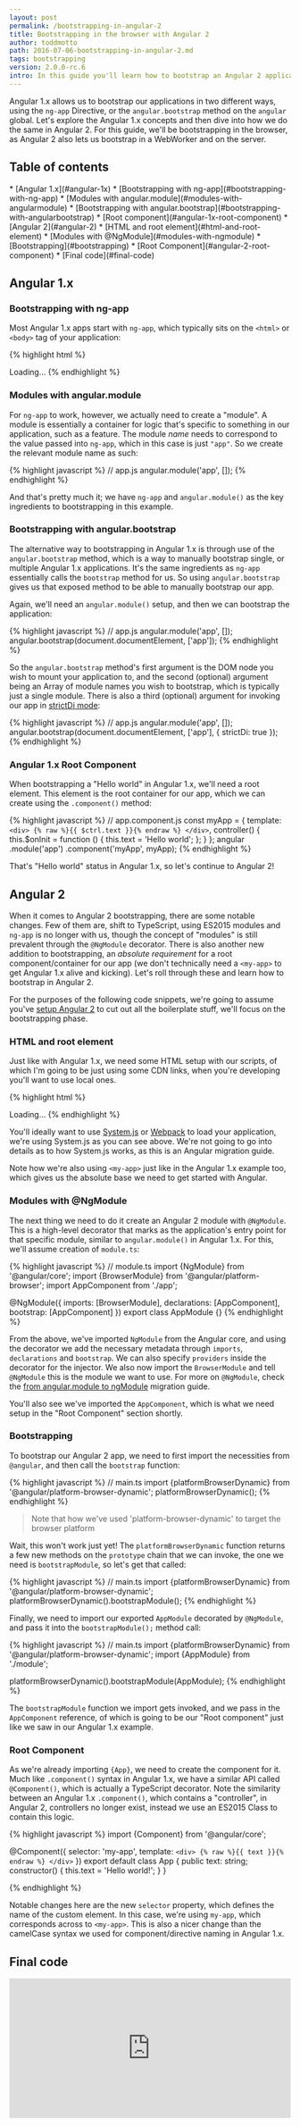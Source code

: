 ```yaml
---
layout: post
permalink: /bootstrapping-in-angular-2
title: Bootstrapping in the browser with Angular 2
author: toddmotto
path: 2016-07-06-bootstrapping-in-angular-2.md
tags: bootstrapping
version: 2.0.0-rc.6
intro: In this guide you'll learn how to bootstrap an Angular 2 application.
---
```


Angular 1.x allows us to bootstrap our applications in two different ways, using the `ng-app` Directive, or the `angular.bootstrap` method on the `angular` global. Let's explore the Angular 1.x concepts and then dive into how we do the same in Angular 2. For this guide, we'll be bootstrapping in the browser, as Angular 2 also lets us bootstrap in a WebWorker and on the server.

## Table of contents

<div class="contents" markdown="1">
* [Angular 1.x](#angular-1x)
    * [Bootstrapping with ng-app](#bootstrapping-with-ng-app)
    * [Modules with angular.module](#modules-with-angularmodule)
    * [Bootstrapping with angular.bootstrap](#bootstrapping-with-angularbootstrap)
    * [Root component](#angular-1x-root-component)
* [Angular 2](#angular-2)
    * [HTML and root element](#html-and-root-element)
    * [Modules with @NgModule](#modules-with-ngmodule)
    * [Bootstrapping](#bootstrapping)
    * [Root Component](#angular-2-root-component)
* [Final code](#final-code)
</div>

## Angular 1.x

### Bootstrapping with ng-app

Most Angular 1.x apps start with `ng-app`, which typically sits on the `<html>` or `<body>` tag of your application:

{% highlight html %}
<!doctype html>
<html ng-app="app">
  <head>
    <title>Angular 1.x</title>
    <script src="angular.js"></script>
    <script src="app.js"></script>
    <script src="app.component.js"></script>
  </head>
  <body>
    <my-app>
      Loading...
    </my-app>
  </body>
</html>
{% endhighlight %}

### Modules with angular.module

For `ng-app` to work, however, we actually need to create a "module". A module is essentially a container for logic that's specific to something in our application, such as a feature. The module _name_ needs to correspond to the value passed into `ng-app`, which in this case is just `"app"`. So we create the relevant module name as such:

{% highlight javascript %}
// app.js
angular.module('app', []);
{% endhighlight %}

And that's pretty much it; we have `ng-app` and `angular.module()` as the key ingredients to bootstrapping in this example.

### Bootstrapping with angular.bootstrap

The alternative way to bootstrapping in Angular 1.x is through use of the `angular.bootstrap` method, which is a way to manually bootstrap single, or multiple Angular 1.x applications. It's the same ingredients as `ng-app` essentially calls the `bootstrap` method for us. So using `angular.bootstrap` gives us that exposed method to be able to manually bootstrap our app.

Again, we'll need an `angular.module()` setup, and then we can bootstrap the application:

{% highlight javascript %}
// app.js
angular.module('app', []);
angular.bootstrap(document.documentElement, ['app']);
{% endhighlight %}

So the `angular.bootstrap` method's first argument is the DOM node you wish to mount your application to, and the second (optional) argument being an Array of module names you wish to bootstrap, which is typically just a single module. There is also a third (optional) argument for invoking our app in [strictDi mode](https://docs.angularjs.org/guide/di#using-strict-dependency-injection):

{% highlight javascript %}
// app.js
angular.module('app', []);
angular.bootstrap(document.documentElement, ['app'], {
  strictDi: true
});
{% endhighlight %}

### Angular 1.x Root Component

When bootstrapping a "Hello world" in Angular 1.x, we'll need a root element. This element is the root container for our app, which we can create using the `.component()` method:

{% highlight javascript %}
// app.component.js
const myApp = {
  template: `
    <div>
      {% raw %}{{ $ctrl.text }}{% endraw %}
    </div>
  `,
  controller() {
    this.$onInit = function () {
      this.text = 'Hello world';
    };
  }
};
angular
  .module('app')
  .component('myApp', myApp);
{% endhighlight %}

That's "Hello world" status in Angular 1.x, so let's continue to Angular 2!

## Angular 2

When it comes to Angular 2 bootstrapping, there are some notable changes. Few of them are, shift to TypeScript, using ES2015 modules and `ng-app` is no longer with us, though the concept of "modules" is still prevalent through the `@NgModule` decorator. There is also another new addition to bootstrapping, an _absolute requirement_ for a root component/container for our app (we don't technically need a `<my-app>` to get Angular 1.x alive and kicking). Let's roll through these and learn how to bootstrap in Angular 2.

For the purposes of the following code snippets, we're going to assume you've [setup Angular 2](https://angular.io/docs/ts/latest/quickstart.html) to cut out all the boilerplate stuff, we'll focus on the bootstrapping phase.

### HTML and root element

Just like with Angular 1.x, we need some HTML setup with our scripts, of which I'm going to be just using some CDN links, when you're developing you'll want to use local ones.

{% highlight html %}
<!doctype html>
<html>
  <head>
    <title>Angular 2</title>
    <script src="//unpkg.com/zone.js@0.6.12/dist/zone.js"></script>
    <script src="//unpkg.com/reflect-metadata@0.1.3/Reflect.js"></script>
    <script src="//unpkg.com/systemjs@0.19.31/dist/system.js"></script>
    <script src="//unpkg.com/typescript@1.8.10/lib/typescript.js"></script>
    <script>
    System.config({
      transpiler: 'typescript',
      typescriptOptions: {
        emitDecoratorMetadata: true
      },
      paths: {
        'npm:': 'https://unpkg.com/'
      },
      map: {
        'app': './src',
        '@angular/core': 'npm:@angular/core/bundles/core.umd.js',
        '@angular/common': 'npm:@angular/common/bundles/common.umd.js',
        '@angular/compiler': 'npm:@angular/compiler/bundles/compiler.umd.js',
        '@angular/platform-browser': 'npm:@angular/platform-browser/bundles/platform-browser.umd.js',
        '@angular/platform-browser-dynamic': 'npm:@angular/platform-browser-dynamic/bundles/platform-browser-dynamic.umd.js',
        '@angular/http': 'npm:@angular/http/bundles/http.umd.js',
        '@angular/router': 'npm:@angular/router/bundles/router.umd.js',
        '@angular/forms': 'npm:@angular/forms/bundles/forms.umd.js',
        '@angular/core/testing': 'npm:@angular/core/bundles/core-testing.umd.js',
        '@angular/common/testing': 'npm:@angular/common/bundles/common-testing.umd.js',
        '@angular/compiler/testing': 'npm:@angular/compiler/bundles/compiler-testing.umd.js',
        '@angular/platform-browser/testing': 'npm:@angular/platform-browser/bundles/platform-browser-testing.umd.js',
        '@angular/platform-browser-dynamic/testing': 'npm:@angular/platform-browser-dynamic/bundles/platform-browser-dynamic-testing.umd.js',
        '@angular/http/testing': 'npm:@angular/http/bundles/http-testing.umd.js',
        '@angular/router/testing': 'npm:@angular/router/bundles/router-testing.umd.js',
        'rxjs': 'npm:rxjs'
      },
      packages: {
        app: {
          main: './main.ts',
          defaultExtension: 'ts'
        },
        rxjs: {
          defaultExtension: 'js'
        }
      }
    });
    System
      .import('app')
      .catch(console.error.bind(console));
    </script>
  </head>
  <body>
    <my-app>
      Loading...
    </my-app>
  </body>
</html>
{% endhighlight %}

You'll ideally want to use [System.js](https://github.com/systemjs/systemjs) or [Webpack](https://webpack.github.io/) to load your application, we're using System.js as you can see above. We're not going to go into details as to how System.js works, as this is an Angular migration guide.

Note how we're also using `<my-app>` just like in the Angular 1.x example too, which gives us the absolute base we need to get started with Angular.

### Modules with @NgModule

The next thing we need to do it create an Angular 2 module with `@NgModule`. This is a high-level decorator that marks as the application's entry point for that specific module, similar to `angular.module()` in Angular 1.x. For this, we'll assume creation of `module.ts`:

{% highlight javascript %}
// module.ts
import {NgModule} from '@angular/core';
import {BrowserModule} from '@angular/platform-browser';
import AppComponent from './app';

@NgModule({
  imports: [BrowserModule],
  declarations: [AppComponent],
  bootstrap: [AppComponent]
})
export class AppModule {}
{% endhighlight %}

From the above, we've imported `NgModule` from the Angular core, and using the decorator we add the necessary metadata through `imports`, `declarations` and `bootstrap`. We can also specify `providers` inside the decorator for the injector. We also now import the `BrowserModule` and tell `@NgModule` this is the module we want to use. For more on `@NgModule`, check the [from angular.module to ngModule](/from-angular-module-to-ngModule) migration guide.

You'll also see we've imported the `AppComponent`, which is what we need setup in the "Root Component" section shortly.

### Bootstrapping

To bootstrap our Angular 2 app, we need to first import the necessities from `@angular`, and then call the `bootstrap` function:

{% highlight javascript %}
// main.ts
import {platformBrowserDynamic} from '@angular/platform-browser-dynamic';
platformBrowserDynamic();
{% endhighlight %}

> Note that how we've used 'platform-browser-dynamic' to target the browser platform

Wait, this won't work just yet! The `platformBrowserDynamic` function returns a few new methods on the `prototype` chain that we can invoke, the one we need is `bootstrapModule`, so let's get that called:

{% highlight javascript %}
// main.ts
import {platformBrowserDynamic} from '@angular/platform-browser-dynamic';
platformBrowserDynamic().bootstrapModule();
{% endhighlight %}

Finally, we need to import our exported `AppModule` decorated by `@NgModule`, and pass it into the `bootstrapModule();` method call:

{% highlight javascript %}
// main.ts
import {platformBrowserDynamic} from '@angular/platform-browser-dynamic';
import {AppModule} from './module';

platformBrowserDynamic().bootstrapModule(AppModule);
{% endhighlight %}

The `bootstrapModule` function we import gets invoked, and we pass in the `AppComponent` reference, of which is going to be our "Root component" just like we saw in our Angular 1.x example.

### Root Component

As we're already importing `{App}`, we need to create the component for it. Much like `.component()` syntax in Angular 1.x, we have a similar API called `@Component()`, which is actually a TypeScript decorator. Note the similarity between an Angular 1.x `.component()`, which contains a "controller", in Angular 2, controllers no longer exist, instead we use an ES2015 Class to contain this logic.

{% highlight javascript %}
import {Component} from '@angular/core';

@Component({
  selector: 'my-app',
  template: `
    <div>
      {% raw %}{{ text }}{% endraw %}
    </div>
  `
})
export default class App {
  public text: string;
  constructor() {
    this.text = 'Hello world!';
  }
}

{% endhighlight %}

Notable changes here are the new `selector` property, which defines the name of the custom element. In this case, we're using `my-app`, which corresponds across to `<my-app>`. This is also a nicer change than the camelCase syntax we used for component/directive naming in Angular 1.x.

## Final code

<iframe src="https://embed.plnkr.co/uBT48Diy4Js7gGogW6dH/" frameborder="0" border="0" cellspacing="0" cellpadding="0" width="100%" height="250"></iframe>
